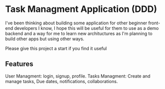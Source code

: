 # Task Managment Application (DDD)

I've been thinking about building some application for other beginner front-end developers I know, I hope this will be useful for them to use as a demo backend and a way for me to learn new archituctures as I'm planning to build other apps but using other ways.

Please give this project a start if you find it useful

## Features

User Managment: login, signup, profile.
Tasks Managment: Create and manage tasks, Due dates, notifications, collaborations.
